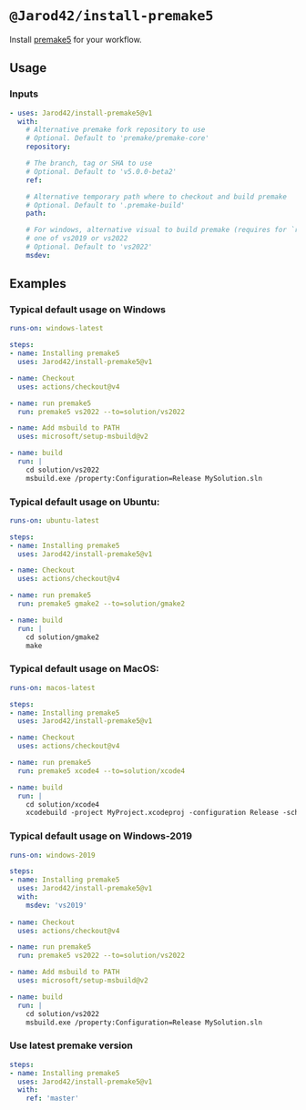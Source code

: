 # `@Jarod42/install-premake5`

Install [premake5](https://premake.github.io/) for your workflow.

## Usage

### Inputs

```yaml
- uses: Jarod42/install-premake5@v1
  with:
    # Alternative premake fork repository to use
    # Optional. Default to 'premake/premake-core'
    repository:

    # The branch, tag or SHA to use
    # Optional. Default to 'v5.0.0-beta2'
    ref:

    # Alternative temporary path where to checkout and build premake
    # Optional. Default to '.premake-build'
    path:

    # For windows, alternative visual to build premake (requires for `run-on windows-2019` to use `msdev: vs2019`)
    # one of vs2019 or vs2022
    # Optional. Default to 'vs2022'
    msdev:
```

## Examples

### Typical default usage on Windows
```yaml
runs-on: windows-latest

steps:
- name: Installing premake5
  uses: Jarod42/install-premake5@v1

- name: Checkout
  uses: actions/checkout@v4

- name: run premake5
  run: premake5 vs2022 --to=solution/vs2022

- name: Add msbuild to PATH
  uses: microsoft/setup-msbuild@v2

- name: build
  run: |
    cd solution/vs2022
    msbuild.exe /property:Configuration=Release MySolution.sln
```

### Typical default usage on Ubuntu:
```yaml
runs-on: ubuntu-latest

steps:
- name: Installing premake5
  uses: Jarod42/install-premake5@v1

- name: Checkout
  uses: actions/checkout@v4

- name: run premake5
  run: premake5 gmake2 --to=solution/gmake2

- name: build
  run: |
    cd solution/gmake2
    make
```

### Typical default usage on MacOS:
```yaml
runs-on: macos-latest

steps:
- name: Installing premake5
  uses: Jarod42/install-premake5@v1

- name: Checkout
  uses: actions/checkout@v4

- name: run premake5
  run: premake5 xcode4 --to=solution/xcode4

- name: build
  run: |
    cd solution/xcode4
    xcodebuild -project MyProject.xcodeproj -configuration Release -scheme MyProject build
```

### Typical default usage on Windows-2019
```yaml
runs-on: windows-2019

steps:
- name: Installing premake5
  uses: Jarod42/install-premake5@v1
  with:
    msdev: 'vs2019'
    
- name: Checkout
  uses: actions/checkout@v4

- name: run premake5
  run: premake5 vs2022 --to=solution/vs2022

- name: Add msbuild to PATH
  uses: microsoft/setup-msbuild@v2

- name: build
  run: |
    cd solution/vs2022
    msbuild.exe /property:Configuration=Release MySolution.sln
```

### Use latest premake version

```yaml
steps:
- name: Installing premake5
  uses: Jarod42/install-premake5@v1
  with:
    ref: 'master'
```
